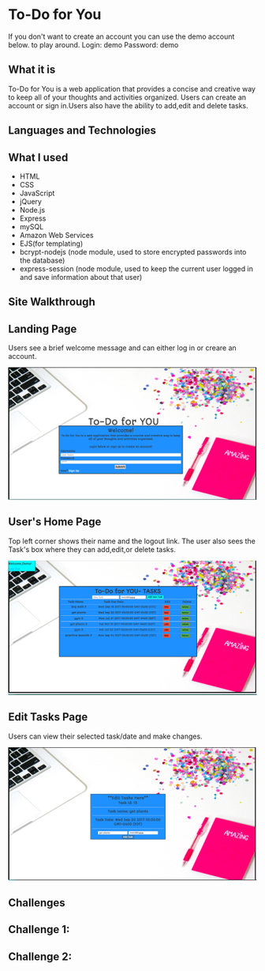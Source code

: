 # To-Do for You

If you don't want to create an account you can use the demo account below. to play around.
Login: demo 
Password: demo

## What it is

To-Do for You is a web application that provides a concise and creative way to keep all of your thoughts and activities organized. Users can create an account or sign in.Users also have the ability to add,edit and delete tasks.

## Languages and Technologies


## What I used

* HTML
* CSS
* JavaScript
* jQuery 
* Node.js
* Express
* mySQL
* Amazon Web Services
* EJS(for templating)
* bcrypt-nodejs (node module, used to store encrypted passwords into the database)
* express-session (node module, used to keep the current user logged in and save information about that user)

## Site Walkthrough
<!--  <p align='center'>
    <img src='public/images/homepage.png'></img>
 </p> -->

## Landing Page
<!--  <p align='center'>
    <img src='public/images/homepage.png'></img>
 </p> -->

Users see a brief welcome message and can either log in or creare an account.
 <p align='center'>
    <img src='public/images/homepage.png'></img>
 </p>

## User's Home Page

Top left corner shows their name and the logout link. The user also sees the Task's box where they can add,edit,or delete tasks.

<p align='center'>
    <img src='public/images/newaccount.png'></img>
 </p>

## Edit Tasks Page

 Users can view their selected task/date and make changes. 
<p align='center'>
	<img src='public/images/editpage.png'></img>
</p>

## Challenges


## Challenge 1:



## Challenge 2:




